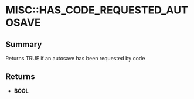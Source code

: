# MISC::HAS_CODE_REQUESTED_AUTOSAVE

## Summary
Returns TRUE if an autosave has been requested by code

## Returns
* **BOOL**